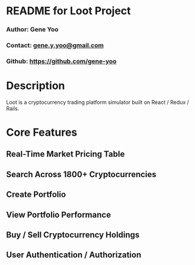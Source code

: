 # README for Loot Project
### Author: Gene Yoo
### Contact: gene.y.yoo@gmail.com
### Github: <a href="https://github.com/gene-yoo">https://github.com/gene-yoo</a>

# Description
Loot is a cryptocurrency trading platform simulator built on React / Redux / Rails.

# Core Features

## Real-Time Market Pricing Table

## Search Across 1800+ Cryptocurrencies

## Create Portfolio

## View Portfolio Performance

## Buy / Sell Cryptocurrency Holdings

## User Authentication / Authorization
